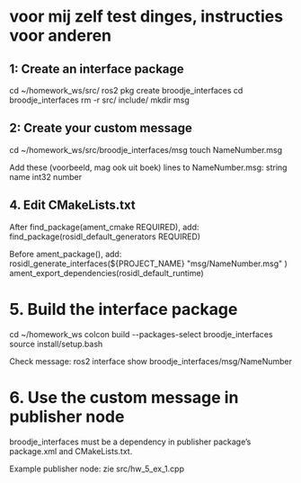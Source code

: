 # voor mij zelf test dinges, instructies voor anderen

## 1: Create an interface package
cd ~/homework_ws/src/
ros2 pkg create broodje_interfaces
cd broodje_interfaces
rm -r src/ include/
mkdir msg

## 2: Create your custom message
cd ~/homework_ws/src/broodje_interfaces/msg
touch NameNumber.msg

Add these (voorbeeld, mag ook uit boek) lines to NameNumber.msg:
string name
int32 number

## 4. Edit CMakeLists.txt
After find_package(ament_cmake REQUIRED), add:
find_package(rosidl_default_generators REQUIRED)

Before ament_package(), add:
rosidl_generate_interfaces(${PROJECT_NAME}
  "msg/NameNumber.msg"
)
ament_export_dependencies(rosidl_default_runtime)

# 5. Build the interface package
cd ~/homework_ws
colcon build --packages-select broodje_interfaces
source install/setup.bash

Check message:
ros2 interface show broodje_interfaces/msg/NameNumber

# 6. Use the custom message in publisher node
broodje_interfaces must be a dependency in publisher package’s package.xml and CMakeLists.txt.

Example publisher node: zie src/hw_5_ex_1.cpp